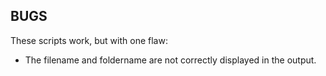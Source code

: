 ## BUGS
These scripts work, but with one flaw:
<ul> 
  <li>The filename and foldername are not correctly displayed in the output. </li>
</ul>
